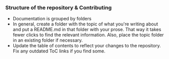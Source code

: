 ### Structure of the repository & Contributing
- Documentation is grouped by folders 
- In general, create a folder with the topic of what you're writing about and put a README.md in that folder with your prose. That way it takes fewer clicks to find the relevant information. Also, place the topic folder in an existing folder if necessary.
- Update the table of contents to reflect your changes to the repository. Fix any outdated ToC links if you find some.
